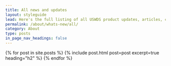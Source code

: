 ```yaml
---
title: All news and updates
layout: styleguide
lead: Here's the full listing of all USWDS product updates, articles, case studies and more.
permalink: /about/whats-new/all/
category: About
type: posts
in_page_nav_headings: false
---
```


{% for post in site.posts %}
  {% include post.html post=post excerpt=true heading="h2" %}
{% endfor %}
